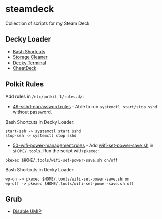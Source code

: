 # steamdeck
Collection of scripts for my Steam Deck

## Decky Loader

- [Bash Shortcuts](https://github.com/Tormak9970/bash-shortcuts)
- [Storage Cleaner](https://github.com/mcarlucci/decky-storage-cleaner)
- [Decky Terminal](https://github.com/Alex4386/decky-terminal)
- [CheatDeck](https://github.com/SheffeyG/CheatDeck)

## Polkit Rules

Add rules in `/etc/polkit-1/rules.d/`:

- [49-sshd-nopassword.rules](https://github.com/kavishgr/steamdeck/blob/main/polkit-rules/49-sshd-nopassword.rules) - Able to run `systemctl start/stop sshd` without password. 

Bash Shortcuts in Decky Loader:

```
start-ssh -> systemctl start sshd
stop-ssh -> systemctl stop sshd
```

- [50-wifi-power-management.rules](https://github.com/kavishgr/steamdeck/blob/main/polkit-rules/50-wifi-power-management.rules) - Add [wifi-set-power-save.sh](https://github.com/kavishgr/steamdeck/blob/main/scripts/wifi-set-power-save.sh) in `$HOME/.tools`. Run the script with `pkexec`:

```
pkexec $HOME/.tools/wifi-set-power-save.sh on/off
```

Bash Shortcuts in Decky Loader:

```
wp-on -> pkexec $HOME/.tools/wifi-set-power-save.sh on
wp-off -> pkexec $HOME/.tools/wifi-set-power-save.sh off
```




## Grub

- [Disable UMIP](https://github.com/kavishgr/steamdeck/blob/main/grub-modifier-disable-umip.sh)